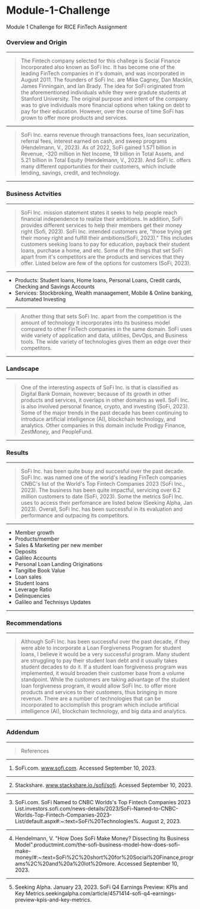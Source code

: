 # Module-1-Challenge
Module 1 Challenge for RICE FinTech Assignment

### Overview and Origin 
----
> The Fintech company selected for this challege is Social Finance Incorporated also known as SoFi Inc. It has become one of the leading FinTech companies in it's domain, and was incorporated in August 2011.  The founders of SoFi Inc. are Mike Cagney, Dan Macklin, James Finningain, and Ian Brady. The idea for SoFi originated from the aforementioned individuals while they were gradute students at Stanford University. The original purpose and intent of the company was to give individuals more financial options when taking on debt to pay for their education. However, over the course of time SoFi has grown to offer more products and services. 
---- 
> SoFi Inc. earns revenue through transactions fees, loan securization, referral fees, interest earned on cash, and sweep programs (Hendelmann, V., 2023). As of 2022, SoFi gained 1.571 billion in Revenue, -320 million in Net Income, 19 billion in Total Assets, and 5.21 billion in Total Equity (Hendelmann, V., 2023). And SoFi Ic. offers many different opportunities for their customers, which include lending, savings, credit, and technology.
---
### Business Actvities 
---
> SoFi Inc. mission statement states it seeks to help people reach financial independence to realize their ambitions. In addition, SoFi provides different services to help their members get their money right (Sofi, 2023). SoFi Inc. intended customers are, "those trying get their money right and fulfill their ambitions(SoFi, 2023)." This includes customers seeking loans to pay for education, payback their student loans, purchase a home, and etc. Some of the things that set SoFi apart from it's competitors are the products and services that they offer.  Listed below are few of the options for customers (SoFi, 2023).
---
- Products: Student loans, Home loans, Personal Loans, Credit cards, Checking and Savings Accounts
- Services: Stockbroking, Wealth manaagement, Mobile & Online banking, Automated Investing
---
> Another thing that sets SoFi Inc. apart from the competition is the amount of technology it incorporates into its business model compared to other FinTech companies in the same domain. SoFi uses wide variety of application and data, utilities, DevOps, and Business tools. The wide variety of technologies gives them an edge over their competitors.  
---
### Landscape  
---
> One of the interesting aspects of SoFi Inc. is that is classified as Digital Bank Domain, however; because of its growth in other products and services, it overlaps in other domains as well. SoFi Inc. is also involved personal finance, crypto, and investing (SoFi, 2023).  Some of the major trends in the past decade has been continuing to introduce artificial intelligence (AI), blockchain technology, and analytics. Other companies in this domain include Prodigy Finance, ZestMoney, and PeopleFund.
---
### Results 
---
> SoFi Inc. has been quite busy and succesful over the past decade. SoFi Inc. was named one of the world's leading FinTech companies CNBC's list of the World's Top Fintech Companies 2023 (SoFi Inc., 2023). The business has been quite impactful, servicing over 6.2 million customers to date (SoFi, 2023). Some the metrics SoFi Inc. uses to access their perfomance are listed below (Seeking Alpha, Jan 2023). Overall, SoFi Inc. has been successful in its evaluation and performance and outpacing its competitors.
---
- Member growth
- Products/member
- Sales & Marketing per new member
- Deposits
- Galileo Accounts
- Personal Loan Landing Originations
- Tangilbe Book Value
- Loan sales
- Student loans
- Leverage Ratio
- Delinquencies
- Galileo and Technisys Updates
---
### Recommendations
---
> Although SoFi Inc. has been successful over the past decade, if they were able to incorporate a Loan Forgiveness Program for student loans, I believe it would be a very successful program.  Many student are struggling to pay their student loan debt and it usually takes student decades to do it.  If a student loan forgiveness program was implemented, it would broaden their customer base from a volume standpoint. While the customers are taking advantage of the student loan forgiveness program, it would allow SoFi Inc. to offer more products and services to their customers, thus bringing in more revenue. There are a number of technologies that can be incorporated to acclomplish this program which include artificial intelligence (AI), blockchain technology, and big data and analytics. 
---
### Addendum
---
> References
---
1. SoFi.com. www.sofi.com. Accessed September 10, 2023.
---
2. Stackshare. www.stackshare.io./sofi/sofi. Acessed September 10, 2023.
---
3. SoFi.com. SoFi Named to CNBC Worlds's Top Fintech Companies 2023 List.investors.sofi.com/news-details/2023/SoFi-Named-to-CNBC-Worlds-Top-Fintech-Companies-2023-List/default.aspx#:~:text=SoFi%20Technologies%. August 2, 2023.
---
4. Hendelmann, V. "How Does SoFi Make Money? Dissecting Its Business Model".productmint.com/the-sofi-business-model-how-does-sofi-make-money/#:~:text=SoFi%2C%20short%20for%20Social%20Finance,programs%2C%20and%20a%20lot%20more. Accessed September 10, 2023.
---
5. Seeking Alpha. January 23, 2023. SoFi Q4 Earnings Preview: KPIs and Key Metrics.seekingalpha.com/article/4571414-sofi-q4-earnings-preview-kpis-and-key-metrics.